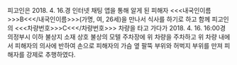 피고인은 2018. 4. 16.경 인터넷 채팅 앱을 통해 알게 된 피해자 <<<내국인이름>>>B<<</내국인이름>>>(가명, 여, 26세)을 만나서 식사를 하기로 하고 함께 피고인의 <<<차량번호>>>C<<</차량번호>>> 차량을 타고 가다가 2018. 4. 16. 16:00경 의정부시 이하 불상지 소재 상호 불상의 모텔 주차장에 위 차량을 주차하고 위 차량 내에서 피해자의 의사에 반하여 손으로 피해자의 가슴 옆 팔뚝 부위와 허벅지 부위를 만져 피해자를 강제로 추행하였다.